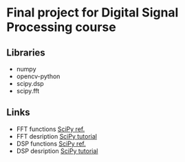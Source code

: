 # Final project for Digital Signal Processing course

## Libraries
- numpy
- opencv-python
- scipy.dsp
- scipy.fft

## Links
- FFT functions [SciPy ref.](https://docs.scipy.org/doc/scipy/reference/fft.html#module-scipy.fft)
- FFT desription [SciPy tutorial](https://docs.scipy.org/doc/scipy/reference/tutorial/fft.html)
- DSP functions [SciPy ref.](https://docs.scipy.org/doc/scipy/reference/signal.html)
- DSP desription [SciPy tutorial](https://docs.scipy.org/doc/scipy/reference/tutorial/signal.html)

